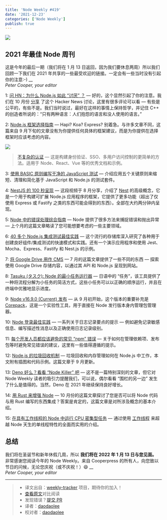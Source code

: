 ```yaml
---
title: 'Node Weekly #419'
date: '2021-12-23'
categories: ['Node Weekly']
publish: true
---
```


![](https://res.cloudinary.com/cpress/image/upload/w_1280,e_sharpen:60/v1639490464/fnwgemhn7zfenyjq6jg8.png)

## 2021 年最佳 Node 周刊

这是今年的最后一期（我们将在 1 月 13 日返回，因为我们要休息两周）所以我们回顾一下我们在 2021 年共享的一些最受欢迎的链接。一定会有一些当时没有引起你的注意:-)
\_\_  
_Peter Cooper, your editor_

<!--以上是预览信息，图片一张或限制百字左右，前者优先-->
<!-- more -->

1: [问 HN：为什么 Node.js 如此 “讨厌” ？](https://nodeweekly.com/link/117820/web 'news.ycombinator.com') — 好的，这个显然引起了你的注意。我们在 10 月份 [分享](https://nodeweekly.com/link/117821/web) 了这个 Hacker News 讨论，这里有很多评论可以看 — 有些是公平的，有些不是。我们当时说过，最好在这样的事情上保持哲学，并记住 C++ 的创造者所说的：“只有两种语言：人们抱怨的语言和没人使用的语言。”

2: [Node.js 框架选择指南](./nodejs_framework_selection_guide.md) — Hapi? Koa? Express? 别着急。与许多文章不同，这篇来自 9 月下旬的文章没有为你提供任何具体的框架建议，而是为你提供在选择框架时应该考虑的内容。

![](https://copm.s3.amazonaws.com/ef86f60f.png)

> [不复杂的认证](https://nodeweekly.com/link/117823/web) — 这是构建身份验证、SSO、多用户访问控制的更简单的方法。适用于 Node、React、Vue 等的优秀文档和示例。

3: [使用 BASIC 原则编写干净的 JavaScript 测试](https://nodeweekly.com/link/117824/web 'yonigoldberg.medium.com') — 介绍应用五个关键原则来缩短、清理和简化基于 JavaScript 和 Node.js 的测试套件。

4: [NestJS 的 100 秒呈现](https://nodeweekly.com/link/117825/web 'www.youtube.com') — 这段视频于 8 月分享，介绍了 [Nest](https://nodeweekly.com/link/117826/web) 的高级概念，它是一个用于构建可扩展 Node.js 应用程序的框架，它提供了更多功能（超出了仅使用 Express 或 Fastify 之类的东西可能会得到的东西）。全部在大约两分钟内呈现。

5: [Node 中的错误处理综合指南](https://nodeweekly.com/link/117827/web 'www.honeybadger.io') — Node 提供了很多方法来捕捉错误和抛出异常 — 上个月的这篇文章略读了您可能想要考虑的一些主要领域。

6: [40 多个 Node.js 集成测试最佳实践](https://nodeweekly.com/link/117828/web 'github.com') — 这个流行的存储库深入研究了各种用于创建良好组件/集成测试的快速模式和实践。还有一个演示应用程序和使用 Jest、Mocha、Express、Fastify 和 Nest.js 的示例。

7: [将 Google Drive 用作 CMS](https://nodeweekly.com/link/117830/web 'css-tricks.com') — 7 月的这篇文章提供了一些不同的东西 — 探索使用 Google Drive 存储内容，以通过其 API 和 Node.js 呈现到网站。

8: [Tasuku (タスク): Node 的最小任务运行器](https://nodeweekly.com/link/117831/web 'github.com') — 日语中的 “任务”，该工具提供了一种将流程分解为小任务的简洁方式，这些小任务可以以正确的顺序运行，并且在终端中优雅地显示进度。

9: [Node v16.9.0 (Current) 发布](https://nodeweekly.com/link/117832/web 'nodejs.org') — 从 9 月初开始，这个版本的重要补充是 [Corepack](https://nodeweekly.com/link/117833/web)，这是一个实验性工具，用于直接在 Node 发行版本身内管理包管理器。

10: [Node 登录最佳实践](https://nodeweekly.com/link/117834/web 'blog.appsignal.com') — 一系列关于日志记录要点的提示 — 例如避免记录敏感信息、编写描述性消息以及正确使用日志记录级别。

11: [每个开发人员都应该避免的常见 “npm” 错误](https://nodeweekly.com/link/117836/web 'blog.bitsrc.io') — 关于如何在管理依赖项、发布包等时避免常见错误的建议，这里有一些值得遵循的提示。

12: [Node.js 的垃圾回收机制](https://nodeweekly.com/link/117837/web 'blog.risingstack.com') — 垃圾回收和内存管理如何在 Node.js 中工作，本文附有插图和代码示例。这篇文章于 9 月更新。

13: [Deno 好么？看看 “Node Killer” 吧](https://nodeweekly.com/link/117838/web 'blog.bitsrc.io') — 这不是一篇特别深刻的文章，但它对 Node Weekly 读者的吸引力提醒我们，可以说，偶尔看看 “围栏的另一边” 发生了什么是值得的。当然，Deno 在 2021 年继续保持良好增长。

14: [用 Rust 来增强 Node](https://nodeweekly.com/link/117840/web 'yieldcode.blog') — 10 月份的这篇文章探讨了您是否可以将 Node 代码与用 Rust 编写的东西集成？答案是肯定的，这篇文章是对所涉及概念的基本介绍。

15: [在具有工作线程的 Node 中运行 CPU 密集型任务](https://nodeweekly.com/link/117841/web 'yarin.dev') — 通过使用 [工作线程](https://nodeweekly.com/link/117842/web) 来超越 Node 天生的单线程特性的全面而实用的介绍。

## **总结**

我们将在圣诞节和新年休假几周，所以 **我们将在 2022 年 1 月 13 日与您见面。** 非常感谢您阅读今年的 Node Weekly。来自 Cooperpress 的所有人，向您致以节日的问候，无论您庆祝（或不庆祝！）😄
\_\_  
_Peter Cooper, your editor_

---

> -   译文出自：[weekly-tracker](https://github.com/FEDarling/weekly-tracker) 项目，期待你的加入！
> -   [查看原文](https://nodeweekly.com/link/117819/web)对比阅读
> -   发现错误？[提交 PR](https://github.com/FEDarling/weekly-tracker/blob/main/weeklys/node_weekly/419/README.md)
> -   译者：[daodaolee](https://github.com/daodaolee)
> -   校对者：[daodaolee](https://github.com/daodaolee)
